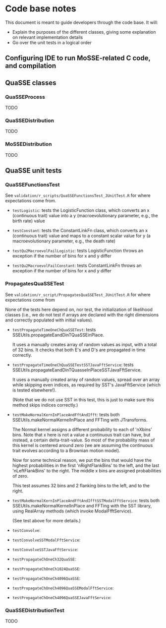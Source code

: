 # Code base notes

This document is meant to guide developers through the code base.
It will:

* Explain the purposes of the different classes, giving some explanation on
relevant implementation details
* Go over the unit tests in a logical order

## Configuring IDE to run MoSSE-related C code, and compilation

## QuaSSE classes

### QuaSSEProcess

TODO

### QuaSSEDistribution

TODO

### MoSSEDistribution

TODO

## QuaSSE unit tests

### QuaSSEFunctionsTest

See `validation/r_scripts/QuaSSEFunctionsTest_JUnitTest.R` for where
expectations come from.

* `testLogistic`: tests the LogisticFunction class, which converts an
  x (continuous trait) value into a y (macroevolutionary parameter, e.g.,
  the birth rate) value

* `testConstant`: tests the ConstantLinkFn class, which converts an
  x (continuous trait) value and maps to a constant scalar value for y
  (a macroevolutionary parameter, e.g., the death rate)

* `testQu2MacroevolFailLogistic`: tests LogisticFunction throws an
  exception if the number of bins for x and y differ

* `testQu2MacroevolFailConstant`: tests ConstantLinkFn throws an
  exception if the number of bins for x and y differ

### PropagatesQuaSSETest

See `validation/r_script/PropagatesQuaSSETest_JUnitTest.R` for where
expectations come from

None of the tests here depend on, nor test, the initialization of
likelihood classes (i.e., we do not test if arrays are declared with
the right dimensions and correctly populated with initial values).

* `testPropagateTimeOneChQuaSSETest`: tests
  SSEUtils.propagateEandDinTQuaSSEinPlace.
  
  It uses a manually creates array of random values as input, with a
  total of 32 bins. It checks that both E's and D's are propagated in
  time correctly.

* `testPropagateTimeOneChQuaSSETestSSTJavaFftService`: tests
  SSEUtils.propagateEandDinTQuasseInPlaceSSTJavaFftService.
  
  It uses a manually created array of random values, spread over an
  array while skipping even indices, as required by SST's
  JavaFftService (which is tested elsewhere!).
  
  (Note that we do not use SST in this test, this is just to make
  sure this method skips indices correctly.)

* `testMakeNormalKernInPlaceAndFftAndIfft`: tests both
  SSEUtils.makeNormalKernelInPlace and FFTing with JTransforms.
  
  The Normal kernel assigns a different probability to each of
  'nXbins' bins. Note that x here is not a value a continuous trait
  can have, but instead, a certain delta-trait-value. So most of the
  probability mass of this kernel is centered around zero (we are
  assuming the continuous trait evolves according to a Brownian motion
  model).
  
  Now for some technical reason, we put the bins that would have the
  highest probabilities in the first 'nRightFlankBins' to the left,
  and the last 'nLeftFlankBins' to the right.
  The middle x bins are assigned probabilities of zero.
  
  This test assumes 32 bins and 2 flanking bins to the left, and to
  the right.

* `testMakeNormalKernInPlaceAndFftAndIfftSSTModalFftService`: tests
  both SSEUtils.makeNormalKernelInPlace and FFTing with the SST
  library, using RealArray methods (which invoke ModalFfftService).
  
  (See test above for more details.)

* `testConvolve`:

* `testConvolveSSTModalFftService`:

* `testConvolveSSTJavaFftService`:

* `testPropagateChOneCh32QuaSSE`:

* `testPropagateChOneCh1024QuaSSE`:

* `testPropagateChOneCh4096QuaSSE`:

* `testPropagateChOneCh4096QuaSSEModalFftService`:

* `testPropagateChOneCh4096QuaSSEJavaFftService`:

### QuaSSEDistributionTest

TODO
